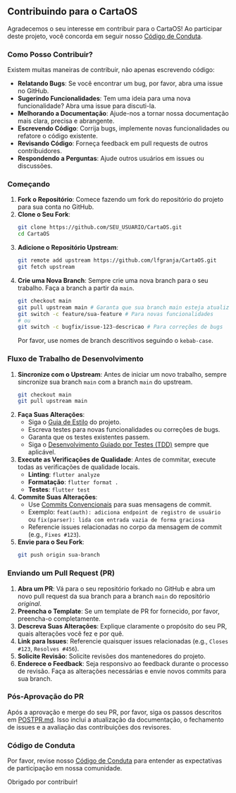 ## Contribuindo para o CartaOS

Agradecemos o seu interesse em contribuir para o CartaOS! Ao participar deste projeto, você concorda em seguir nosso [Código de Conduta](CODE_OF_CONDUCT.md).

### Como Posso Contribuir?

Existem muitas maneiras de contribuir, não apenas escrevendo código:

*   **Relatando Bugs**: Se você encontrar um bug, por favor, abra uma issue no GitHub.
*   **Sugerindo Funcionalidades**: Tem uma ideia para uma nova funcionalidade? Abra uma issue para discuti-la.
*   **Melhorando a Documentação**: Ajude-nos a tornar nossa documentação mais clara, precisa e abrangente.
*   **Escrevendo Código**: Corrija bugs, implemente novas funcionalidades ou refatore o código existente.
*   **Revisando Código**: Forneça feedback em pull requests de outros contribuidores.
*   **Respondendo a Perguntas**: Ajude outros usuários em issues ou discussões.

### Começando

1.  **Fork o Repositório**: Comece fazendo um fork do repositório do projeto para sua conta no GitHub.
2.  **Clone o Seu Fork**:
    ```bash
    git clone https://github.com/SEU_USUARIO/CartaOS.git
    cd CartaOS
    ```
3.  **Adicione o Repositório Upstream**:
    ```bash
    git remote add upstream https://github.com/lfgranja/CartaOS.git
    git fetch upstream
    ```
4.  **Crie uma Nova Branch**: Sempre crie uma nova branch para o seu trabalho. Faça a branch a partir da `main`.
    ```bash
    git checkout main
    git pull upstream main # Garanta que sua branch main esteja atualizada
    git switch -c feature/sua-feature # Para novas funcionalidades
    # ou
    git switch -c bugfix/issue-123-descricao # Para correções de bugs
    ```
    Por favor, use nomes de branch descritivos seguindo o `kebab-case`.

### Fluxo de Trabalho de Desenvolvimento

1.  **Sincronize com o Upstream**: Antes de iniciar um novo trabalho, sempre sincronize sua branch `main` com a branch `main` do upstream.
    ```bash
    git checkout main
    git pull upstream main
    ```
2.  **Faça Suas Alterações**:
    *   Siga o [Guia de Estilo](STYLEGUIDE.md) do projeto.
    *   Escreva testes para novas funcionalidades ou correções de bugs.
    *   Garanta que os testes existentes passem.
    *   Siga o [Desenvolvimento Guiado por Testes (TDD)](WORKFLOW.md#3-desenvolvimento) sempre que aplicável.
3.  **Execute as Verificações de Qualidade**: Antes de commitar, execute todas as verificações de qualidade locais.
    *   **Linting**: `flutter analyze`
    *   **Formatação**: `flutter format .`
    *   **Testes**: `flutter test`
4.  **Commite Suas Alterações**:
    *   Use [Commits Convencionais](https://www.conventionalcommits.org/en/v1.0.0/) para suas mensagens de commit.
    *   Exemplo: `feat(auth): adiciona endpoint de registro de usuário` ou `fix(parser): lida com entrada vazia de forma graciosa`
    *   Referencie issues relacionadas no corpo da mensagem de commit (e.g., `Fixes #123`).
5.  **Envie para o Seu Fork**:
    ```bash
    git push origin sua-branch
    ```

### Enviando um Pull Request (PR)

1.  **Abra um PR**: Vá para o seu repositório forkado no GitHub e abra um novo pull request da sua branch para a branch `main` do repositório *original*.
2.  **Preencha o Template**: Se um template de PR for fornecido, por favor, preencha-o completamente.
3.  **Descreva Suas Alterações**: Explique claramente o propósito do seu PR, quais alterações você fez e por quê.
4.  **Link para Issues**: Referencie quaisquer issues relacionadas (e.g., `Closes #123`, `Resolves #456`).
5.  **Solicite Revisão**: Solicite revisões dos mantenedores do projeto.
6.  **Enderece o Feedback**: Seja responsivo ao feedback durante o processo de revisão. Faça as alterações necessárias e envie novos commits para sua branch.

### Pós-Aprovação do PR

Após a aprovação e merge do seu PR, por favor, siga os passos descritos em [POSTPR.md](POSTPR.md). Isso inclui a atualização da documentação, o fechamento de issues e a avaliação das contribuições dos revisores.

### Código de Conduta

Por favor, revise nosso [Código de Conduta](CODE_OF_CONDUCT.md) para entender as expectativas de participação em nossa comunidade.

Obrigado por contribuir!
